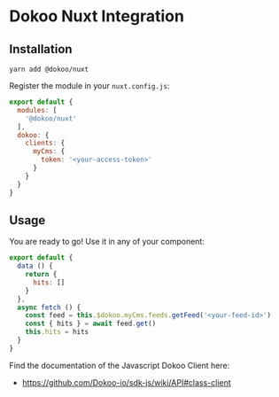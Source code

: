 # Dokoo Nuxt Integration

## Installation

```
yarn add @dokoo/nuxt
```

Register the module in your `nuxt.config.js`:

```javascript
export default {
  modules: [
    '@dokoo/nuxt'  
  ],
  dokoo: {
    clients: {
      myCms: {
        token: '<your-access-token>'
      }
    }      
  } 
}
```

## Usage 
You are ready to go! Use it in any of your component:

```javascript
export default {
  data () {
    return {
      hits: []
    }
  },
  async fetch () {
    const feed = this.$dokoo.myCms.feeds.getFeed('<your-feed-id>')
    const { hits } = await feed.get()
    this.hits = hits
  }    
}
```

Find the documentation of the Javascript Dokoo Client here:

- https://github.com/Dokoo-io/sdk-js/wiki/API#class-client
